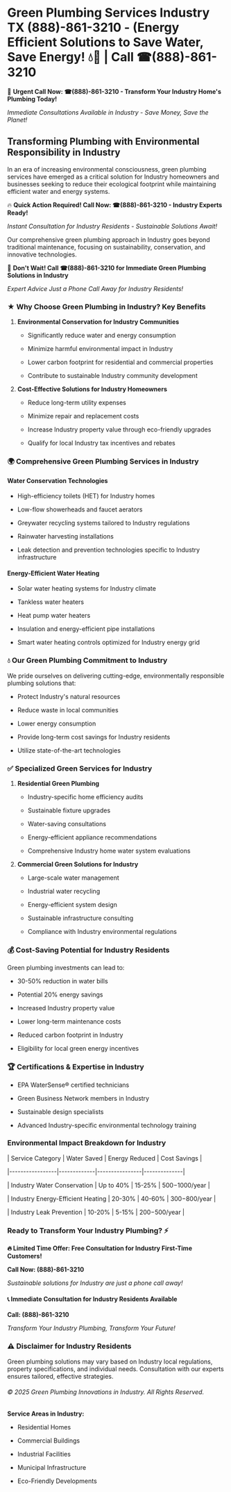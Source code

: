 # Green Plumbing Services Industry TX (888)-861-3210 - (Energy Efficient Solutions to Save Water, Save Energy! 💧🌿 | Call ☎(888)-861-3210

🚨 **Urgent Call Now: ☎(888)-861-3210 - Transform Your Industry Home's Plumbing Today!**
*Immediate Consultations Available in Industry - Save Money, Save the Planet!*

## Transforming Plumbing with Environmental Responsibility in Industry

In an era of increasing environmental consciousness, green plumbing services have emerged as a critical solution for Industry homeowners and businesses seeking to reduce their ecological footprint while maintaining efficient water and energy systems. 

🔥 **Quick Action Required! Call Now: ☎(888)-861-3210 - Industry Experts Ready!**
*Instant Consultation for Industry Residents - Sustainable Solutions Await!*

Our comprehensive green plumbing approach in Industry goes beyond traditional maintenance, focusing on sustainability, conservation, and innovative technologies.

🚨 **Don't Wait! Call ☎(888)-861-3210 for Immediate Green Plumbing Solutions in Industry**
*Expert Advice Just a Phone Call Away for Industry Residents!*

### ★ Why Choose Green Plumbing in Industry? Key Benefits

1. **Environmental Conservation for Industry Communities** 
   - Significantly reduce water and energy consumption
   - Minimize harmful environmental impact in Industry
   - Lower carbon footprint for residential and commercial properties
   - Contribute to sustainable Industry community development

2. **Cost-Effective Solutions for Industry Homeowners** 
   - Reduce long-term utility expenses
   - Minimize repair and replacement costs
   - Increase Industry property value through eco-friendly upgrades
   - Qualify for local Industry tax incentives and rebates

### 🌍 Comprehensive Green Plumbing Services in Industry

#### Water Conservation Technologies
- High-efficiency toilets (HET) for Industry homes
- Low-flow showerheads and faucet aerators
- Greywater recycling systems tailored to Industry regulations
- Rainwater harvesting installations
- Leak detection and prevention technologies specific to Industry infrastructure

#### Energy-Efficient Water Heating
- Solar water heating systems for Industry climate
- Tankless water heaters
- Heat pump water heaters
- Insulation and energy-efficient pipe installations
- Smart water heating controls optimized for Industry energy grid

### 💧 Our Green Plumbing Commitment to Industry

We pride ourselves on delivering cutting-edge, environmentally responsible plumbing solutions that:
- Protect Industry's natural resources
- Reduce waste in local communities
- Lower energy consumption
- Provide long-term cost savings for Industry residents
- Utilize state-of-the-art technologies

### ✅ Specialized Green Services for Industry

1. **Residential Green Plumbing**
   - Industry-specific home efficiency audits
   - Sustainable fixture upgrades
   - Water-saving consultations
   - Energy-efficient appliance recommendations
   - Comprehensive Industry home water system evaluations

2. **Commercial Green Solutions for Industry**
   - Large-scale water management
   - Industrial water recycling
   - Energy-efficient system design
   - Sustainable infrastructure consulting
   - Compliance with Industry environmental regulations

### 💰 Cost-Saving Potential for Industry Residents

Green plumbing investments can lead to:
- 30-50% reduction in water bills
- Potential 20% energy savings
- Increased Industry property value
- Lower long-term maintenance costs
- Reduced carbon footprint in Industry
- Eligibility for local green energy incentives

### 🏆 Certifications & Expertise in Industry

- EPA WaterSense® certified technicians
- Green Business Network members in Industry
- Sustainable design specialists
- Advanced Industry-specific environmental technology training

### Environmental Impact Breakdown for Industry

| Service Category | Water Saved | Energy Reduced | Cost Savings |
|-----------------|-------------|----------------|--------------|
| Industry Water Conservation | Up to 40% | 15-25% | $500-$1000/year |
| Industry Energy-Efficient Heating | 20-30% | 40-60% | $300-$800/year |
| Industry Leak Prevention | 10-20% | 5-15% | $200-$500/year |

### Ready to Transform Your Industry Plumbing? ⚡

**🔥 Limited Time Offer: Free Consultation for Industry First-Time Customers!**

**Call Now: (888)-861-3210**
*Sustainable solutions for Industry are just a phone call away!*

#### 📞 Immediate Consultation for Industry Residents Available

**Call: (888)-861-3210**
*Transform Your Industry Plumbing, Transform Your Future!*

### ⚠️ Disclaimer for Industry Residents

Green plumbing solutions may vary based on Industry local regulations, property specifications, and individual needs. Consultation with our experts ensures tailored, effective strategies.

###### © 2025 Green Plumbing Innovations in Industry. All Rights Reserved.

**Service Areas in Industry:** 
- Residential Homes
- Commercial Buildings
- Industrial Facilities
- Municipal Infrastructure
- Eco-Friendly Developments